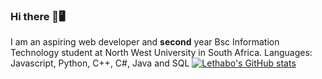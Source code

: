 ### Hi there 👋🖥 

<!--
**L-Maepa/L-Maepa** is a ✨ _special_ ✨ repository because its `README.md` (this file) appears on your GitHub profile.

Here are some ideas to get you started:

- 🔭 I’m currently working on ...
- 🌱 I’m currently learning ...
- 👯 I’m looking to collaborate on ...
- 🤔 I’m looking for help with ...
- 💬 Ask me about ...
- 📫 How to reach me: ...
- 😄 Pronouns: ...
- ⚡ Fun fact: ...
-->

I am an aspiring web developer and <b>second</b> year Bsc Information Technology student at North West University in South Africa. 
Languages: Javascript, Python, C++, C#, Java and SQL
[![Lethabo's GitHub stats](https://github-readme-stats.vercel.app/api?username=lethabomaepa11)](https://github.com/anuraghazra/github-readme-statsshow_icons=true&theme=dark)

